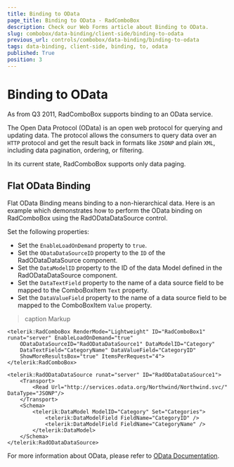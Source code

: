 ```yaml
---
title: Binding to OData
page_title: Binding to OData - RadComboBox
description: Check our Web Forms article about Binding to OData.
slug: combobox/data-binding/client-side/binding-to-odata
previous_url: controls/combobox/data-binding/binding-to-odata
tags: data-binding, client-side, binding, to, odata
published: True
position: 3
---
```


# Binding to OData

As from Q3 2011, RadComboBox supports binding to an OData service.	

The Open Data Protocol (OData) is an open web protocol for querying and updating data. The protocol allows the consumers to query data over an `HTTP` protocol and get the result back in formats like `JSONP` and plain `XML`, including data pagination, ordering, or filtering. 

In its current state, RadComboBox supports only data paging.

## Flat OData Binding

Flat OData Binding means binding to a non-hierarchical data. Here is an example which demonstrates how to perform the OData binding on RadComboBox using the RadODataDataSource control.

Set the following properties:

- Set the `EnableLoadOnDemand` property to `true`.
- Set the `ODataDataSourceID` property to the `ID` of the RadODataDataSource component.
- Set the `DataModelID` property to the ID of the data Model defined in the RadODataDataSource component.
- Set the `DataTextField` property to the name of a data source field to be mapped to the ComboBoxItem `Text` property.            
- Set the `DataValueField` property to the name of a data source field to be mapped to the ComboBoxItem `Value` property.  

>caption Markup

````ASPNET
<telerik:RadComboBox RenderMode="Lightweight" ID="RadComboBox1" runat="server" EnableLoadOnDemand="true"
	ODataDataSourceID="RadODataDataSource1" DataModelID="Category"
	DataTextField="CategoryName" DataValueField="CategoryID"
	ShowMoreResultsBox="true" ItemsPerRequest="4">
</telerik:RadComboBox>

<telerik:RadODataDataSource runat="server" ID="RadODataDataSource1">
	<Transport>
		<Read Url="http://services.odata.org/Northwind/Northwind.svc/" DataType="JSONP"/>
	</Transport>
	<Schema>
		<telerik:DataModel ModelID="Category" Set="Categories">
			<telerik:DataModelField FieldName="CategoryID" />
			<telerik:DataModelField FieldName="CategoryName" />
		</telerik:DataModel>
	</Schema>
</telerik:RadODataDataSource>
````

For more information about OData, please refer to [OData Documentation](https://www.odata.org/documentation/).
